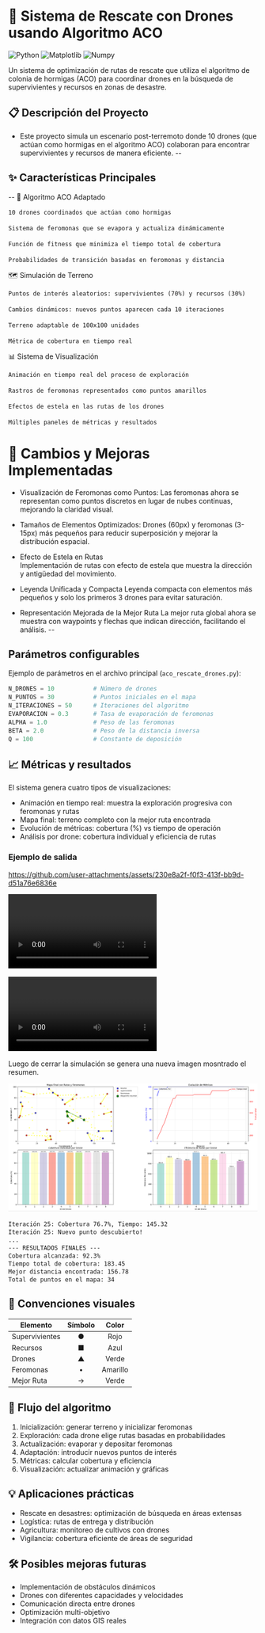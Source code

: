 # 🧠 Sistema de Rescate con Drones usando Algoritmo ACO 
![Python](https://img.shields.io/badge/Python-3.7%2B-blue) ![Matplotlib](https://img.shields.io/badge/Matplotlib-3.5%2B-orange) ![Numpy](https://img.shields.io/badge/Numpy-1.21%2B-green)

  Un sistema de optimización de rutas de rescate que utiliza el algoritmo de colonia de hormigas (ACO) para coordinar drones en la búsqueda de supervivientes y recursos en zonas de desastre.

## 📋 Descripción del Proyecto

* Este proyecto simula un escenario post-terremoto donde 10 drones (que actúan como hormigas en el algoritmo ACO) colaboran para encontrar supervivientes y recursos de manera eficiente.
--
## ✨ Características Principales
--
🤖 Algoritmo ACO Adaptado

    10 drones coordinados que actúan como hormigas

    Sistema de feromonas que se evapora y actualiza dinámicamente

    Función de fitness que minimiza el tiempo total de cobertura

    Probabilidades de transición basadas en feromonas y distancia

🗺️ Simulación de Terreno

    Puntos de interés aleatorios: supervivientes (70%) y recursos (30%)

    Cambios dinámicos: nuevos puntos aparecen cada 10 iteraciones

    Terreno adaptable de 100x100 unidades

    Métrica de cobertura en tiempo real

📊 Sistema de Visualización

    Animación en tiempo real del proceso de exploración

    Rastros de feromonas representados como puntos amarillos

    Efectos de estela en las rutas de los drones

    Múltiples paneles de métricas y resultados

# 🔧 Cambios y Mejoras Implementadas
  * Visualización de Feromonas como Puntos:
     Las feromonas ahora se representan como puntos discretos en lugar de nubes continuas, mejorando la claridad visual.
  
  * Tamaños de Elementos Optimizados:
     Drones (60px) y feromonas (3-15px) más pequeños para reducir superposición y mejorar la distribución espacial.
    
  * Efecto de Estela en Rutas  
     Implementación de rutas con efecto de estela que muestra la dirección y antigüedad del movimiento.
    
  *  Leyenda Unificada y Compacta
     Leyenda compacta con elementos más pequeños y solo los primeros 3 drones para evitar saturación.
     
  *  Representación Mejorada de la Mejor Ruta
     La mejor ruta global ahora se muestra con waypoints y flechas que indican dirección, facilitando el análisis.
--
## Parámetros configurables

Ejemplo de parámetros en el archivo principal (`aco_rescate_drones.py`):

```python
N_DRONES = 10           # Número de drones
N_PUNTOS = 30           # Puntos iniciales en el mapa
N_ITERACIONES = 50      # Iteraciones del algoritmo
EVAPORACION = 0.3       # Tasa de evaporación de feromonas
ALPHA = 1.0             # Peso de las feromonas
BETA = 2.0              # Peso de la distancia inversa
Q = 100                 # Constante de deposición
```

## 📈 Métricas y resultados

El sistema genera cuatro tipos de visualizaciones:

- Animación en tiempo real: muestra la exploración progresiva con feromonas y rutas
- Mapa final: terreno completo con la mejor ruta encontrada
- Evolución de métricas: cobertura (%) vs tiempo de operación
- Análisis por drone: cobertura individual y eficiencia de rutas

### Ejemplo de salida


https://github.com/user-attachments/assets/230e8a2f-f0f3-413f-bb9d-d51a76e6836e


<video controls src="https://github.com/RogueOne-22/Laboratorio_4/blob/c9423d81fc051df091b791b50ca72f1fa5f7ae2a/Punto%202%20-%20Hormigas/Grabaci%C3%B3n%20de%20pantalla%202025-10-17%20093909.mp4" title="Ejemplo final"></video>

![Ejemplo final](https://github.com/RogueOne-22/Laboratorio_4/blob/e4153f7811e72b6391f07868de00954c721a8a84/Punto%202%20-%20Hormigas/Grabaci%C3%B3n%20de%20pantalla%202025-10-17%20094746.mp4)

Luego de cerrar la simulación se genera una nueva imagen mosntrado el resumen.

![REsultados](https://github.com/RogueOne-22/Laboratorio_4/blob/c9423d81fc051df091b791b50ca72f1fa5f7ae2a/Punto%202%20-%20Hormigas/Captura%20de%20pantalla%202025-10-17%20095221.png)

```text
Iteración 25: Cobertura 76.7%, Tiempo: 145.32
Iteración 25: Nuevo punto descubierto!
...
--- RESULTADOS FINALES ---
Cobertura alcanzada: 92.3%
Tiempo total de cobertura: 183.45
Mejor distancia encontrada: 156.78
Total de puntos en el mapa: 34
```

## 🎨 Convenciones visuales

| Elemento        | Símbolo | Color   |
|----------------|:-------:|:-------:|
| Supervivientes | ●       | Rojo    |
| Recursos       | ■       | Azul    |
| Drones         | ▲       | Verde   |
| Feromonas      | •       | Amarillo|
| Mejor Ruta     | →       | Verde   |

## 🔄 Flujo del algoritmo

1. Inicialización: generar terreno y inicializar feromonas
2. Exploración: cada drone elige rutas basadas en probabilidades
3. Actualización: evaporar y depositar feromonas
4. Adaptación: introducir nuevos puntos de interés
5. Métricas: calcular cobertura y eficiencia
6. Visualización: actualizar animación y gráficas

## 💡 Aplicaciones prácticas

- Rescate en desastres: optimización de búsqueda en áreas extensas
- Logística: rutas de entrega y distribución
- Agricultura: monitoreo de cultivos con drones
- Vigilancia: cobertura eficiente de áreas de seguridad

## 🛠️ Posibles mejoras futuras

- Implementación de obstáculos dinámicos
- Drones con diferentes capacidades y velocidades
- Comunicación directa entre drones
- Optimización multi-objetivo
- Integración con datos GIS reales
